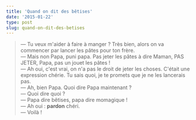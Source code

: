 ```yaml
---
title: 'Quand on dit des bêtises'
date: '2015-01-22'
type: post
slug: quand-on-dit-des-betises
---
```


> — Tu veux m'aider à faire à manger ? Très bien, alors on va commencer par lancer les pâtes pour ton frère.  
> — Mais non Papa, puni papa. Pas jeter les pâtes à dire Maman, PAS JETER, Papa, pas un jouet les pâtes !  
> — Ah oui, c'est vrai, on n'a pas le droit de jeter les choses. C'était une expression chérie. Tu sais quoi, je te promets que je ne les lancerais pas.  
> — Ah, bien Papa. Quoi dire Papa maintenant ?  
> — Quoi dire quoi ?  
> — Papa dire bêtises, papa dire momagique !  
> — Ah oui : **pardon** chéri.  
> — Voilà !
